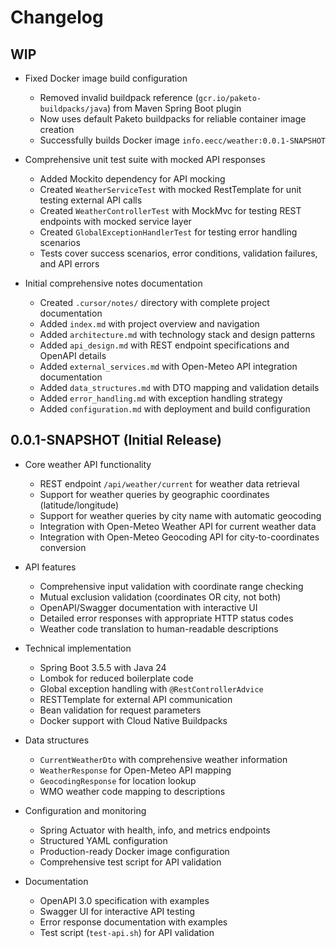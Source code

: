 # Changelog

## WIP

- Fixed Docker image build configuration

  - Removed invalid buildpack reference (`gcr.io/paketo-buildpacks/java`) from Maven Spring Boot plugin
  - Now uses default Paketo buildpacks for reliable container image creation
  - Successfully builds Docker image `info.eecc/weather:0.0.1-SNAPSHOT`

- Comprehensive unit test suite with mocked API responses

  - Added Mockito dependency for API mocking
  - Created `WeatherServiceTest` with mocked RestTemplate for unit testing external API calls
  - Created `WeatherControllerTest` with MockMvc for testing REST endpoints with mocked service layer
  - Created `GlobalExceptionHandlerTest` for testing error handling scenarios
  - Tests cover success scenarios, error conditions, validation failures, and API errors

- Initial comprehensive notes documentation
  - Created `.cursor/notes/` directory with complete project documentation
  - Added `index.md` with project overview and navigation
  - Added `architecture.md` with technology stack and design patterns
  - Added `api_design.md` with REST endpoint specifications and OpenAPI details
  - Added `external_services.md` with Open-Meteo API integration documentation
  - Added `data_structures.md` with DTO mapping and validation details
  - Added `error_handling.md` with exception handling strategy
  - Added `configuration.md` with deployment and build configuration

## 0.0.1-SNAPSHOT (Initial Release)

- Core weather API functionality

  - REST endpoint `/api/weather/current` for weather data retrieval
  - Support for weather queries by geographic coordinates (latitude/longitude)
  - Support for weather queries by city name with automatic geocoding
  - Integration with Open-Meteo Weather API for current weather data
  - Integration with Open-Meteo Geocoding API for city-to-coordinates conversion

- API features

  - Comprehensive input validation with coordinate range checking
  - Mutual exclusion validation (coordinates OR city, not both)
  - OpenAPI/Swagger documentation with interactive UI
  - Detailed error responses with appropriate HTTP status codes
  - Weather code translation to human-readable descriptions

- Technical implementation

  - Spring Boot 3.5.5 with Java 24
  - Lombok for reduced boilerplate code
  - Global exception handling with `@RestControllerAdvice`
  - RESTTemplate for external API communication
  - Bean validation for request parameters
  - Docker support with Cloud Native Buildpacks

- Data structures

  - `CurrentWeatherDto` with comprehensive weather information
  - `WeatherResponse` for Open-Meteo API mapping
  - `GeocodingResponse` for location lookup
  - WMO weather code mapping to descriptions

- Configuration and monitoring

  - Spring Actuator with health, info, and metrics endpoints
  - Structured YAML configuration
  - Production-ready Docker image configuration
  - Comprehensive test script for API validation

- Documentation
  - OpenAPI 3.0 specification with examples
  - Swagger UI for interactive API testing
  - Error response documentation with examples
  - Test script (`test-api.sh`) for API validation
